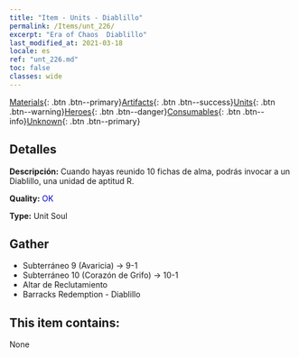 ```yaml
---
title: "Item - Units - Diablillo"
permalink: /Items/unt_226/
excerpt: "Era of Chaos  Diablillo"
last_modified_at: 2021-03-18
locale: es
ref: "unt_226.md"
toc: false
classes: wide
---
```

 [Materials](/es/Items/){: .btn .btn--primary}[Artifacts](/es/Items/Artifacts/){: .btn .btn--success}[Units](/es/Items/Units/){: .btn .btn--warning}[Heroes](/es/Items/Heroes/){: .btn .btn--danger}[Consumables](/es/Items/Consumables/){: .btn .btn--info}[Unknown](/es/Items/Unknown/){: .btn .btn--primary}

## Detalles
 **Descripción:** Cuando hayas reunido 10 fichas de alma, podrás invocar a un Diablillo, una unidad de aptitud R.

 **Quality:** <span style="color: #0000CD">OK</span>

 **Type:** Unit Soul

## Gather

*    Subterráneo 9 (Avaricia) -> 9-1 
*    Subterráneo 10 (Corazón de Grifo) -> 10-1 
*    Altar de Reclutamiento 
*    Barracks Redemption - Diablillo 

## This item contains:

  None

